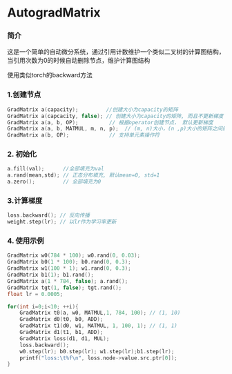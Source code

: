 # AutogradMatrix

### 简介

这是一个简单的自动微分系统，通过引用计数维护一个类似二叉树的计算图结构，当引用次数为0的时候自动删除节点，维护计算图结构

使用类似torch的backward方法

### 1.创建节点 

```c++
GradMatrix a(capacity);         //创建大小为capacity的矩阵
GradMatrix a(capcacity, false); // 创建大小为capacity的矩阵, 而且不更新梯度
GradMatrix a(a, b, OP);          // 根据operator创建节点， 默认更新梯度
GradMatrix a(a, b, MATMUL, m, n, p);  // (m, n)大小，(n ,p)大小的矩阵之间的矩阵乘
GradMatrix a(b, OP);             // 支持单元素操作符
```



### 2. 初始化

```c++
a.fill(val);      //全部填充为val
a.rand(mean,std); // 正态分布填充, 默认mean=0, std=1
a.zero();		  // 全部填充为0
```



### 3.计算梯度

```c++
loss.backward(); // 反向传播
weight.step(lr); // 以lr作为学习率更新
```

### 4. 使用示例

```c++
GradMatrix w0(784 * 100); w0.rand(0, 0.03);
GradMatrix b0(1 * 100); b0.rand(0, 0.3);
GradMatrix w1(100 * 1); w1.rand(0, 0.3);
GradMatrix b1(1); b1.rand();
GradMatrix a(1 * 784, false); a.rand();
GradMatrix tgt(1, false); tgt.rand();
float lr = 0.0005;

for(int i=0;i<10; ++i){
    GradMatrix t0(a, w0, MATMUL,1, 784, 100); // (1, 10)
    GradMatrix d0(t0, b0, ADD);
    GradMatrix t1(d0, w1, MATMUL, 1, 100, 1); // (1, 1)
    GradMatrix d1(t1, b1, ADD);
    GradMatrix loss(d1, d1, MUL);
    loss.backward();
    w0.step(lr); b0.step(lr); w1.step(lr);b1.step(lr);
    printf("loss:\t%f\n", loss.node->value.src.ptr[0]);
}
```





